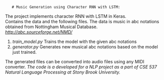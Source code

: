        # Music Generation using Character RNN with LSTM:
The project implements character RNN with LSTM in Keras.  
Contains the data and the following files. The data is music in abc notations obtained from Nottingham Musical Database.
*http://abc.sourceforge.net/NMD/* <br>

1. *train_model.py* Trains the model with the given abc notations <br>
2. *generator.py* Generates new musical abc notations based on the model just trained.  

The generated files can be converted into audio files using any MIDI converter. 
*The code is a developed for a NLP project as a part of CSE 537 Natural Language Processing at Stony Brook University.*